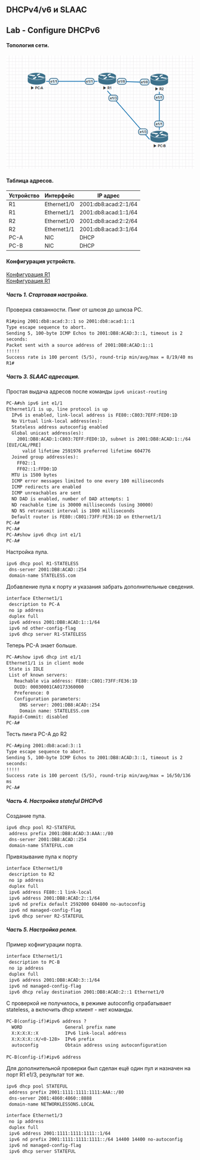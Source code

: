 ## DHCPv4/v6 и SLAAC 
## Lab - Configure DHCPv6

#### Топология сети.
![](dhcp2.png)

#### Таблица адресов.

| Устройство | Интерфейс | IP адрес | 
| --------| --------- | --------- | 
|  R1 | Ethernet1/0 | 2001:db8:acad:2::1/64 | 
|  R1 | Ethernet1/1 | 2001:db8:acad:1::1/64 |
|  R2 | Ethernet1/0 | 2001:db8:acad:2::2/64 | 
|  R2 | Ethernet1/1 | 2001:db8:acad:3::1/64 |
|  PC-A | NIC | DHCP | 
|  PC-B | NIC | DHCP | 



#### Конфигурация устройств. 
[Конфигурация R1](6-r1.txt)  
[Конфигурация R1](6-r2.txt)  

##### Часть 1. Стартовая настройка.

Проверка связанности. Пинг от шлюзя до шлюза PC.
```
R1#ping 2001:db8:acad:3::1 so 2001:db8:acad:1::1
Type escape sequence to abort.
Sending 5, 100-byte ICMP Echos to 2001:DB8:ACAD:3::1, timeout is 2 seconds:
Packet sent with a source address of 2001:DB8:ACAD:1::1
!!!!!
Success rate is 100 percent (5/5), round-trip min/avg/max = 8/19/40 ms
R1#
```

##### Часть 3. SLAAC адресация.

Простая выдача адресов после команды `ipv6 unicast-routing`
```
PC-A#sh ipv6 int e1/1
Ethernet1/1 is up, line protocol is up
  IPv6 is enabled, link-local address is FE80::C803:7EFF:FED0:1D 
  No Virtual link-local address(es):
  Stateless address autoconfig enabled
  Global unicast address(es):
    2001:DB8:ACAD:1:C803:7EFF:FED0:1D, subnet is 2001:DB8:ACAD:1::/64 [EUI/CAL/PRE]
      valid lifetime 2591976 preferred lifetime 604776
  Joined group address(es):
    FF02::1
    FF02::1:FFD0:1D
  MTU is 1500 bytes
  ICMP error messages limited to one every 100 milliseconds
  ICMP redirects are enabled
  ICMP unreachables are sent
  ND DAD is enabled, number of DAD attempts: 1
  ND reachable time is 30000 milliseconds (using 30000)
  ND NS retransmit interval is 1000 milliseconds
  Default router is FE80::C801:73FF:FE36:1D on Ethernet1/1
PC-A#
PC-A#
PC-A#show ipv6 dhcp int e1/1
PC-A#
```
Настройка пула.
```
ipv6 dhcp pool R1-STATELESS
 dns-server 2001:DB8:ACAD::254
 domain-name STATELESS.com
```
Добавление пула к порту и указания забрать дополнительные сведения.
```
interface Ethernet1/1
 description to PC-A
 no ip address
 duplex full
 ipv6 address 2001:DB8:ACAD:1::1/64
 ipv6 nd other-config-flag
 ipv6 dhcp server R1-STATELESS
 ```
 Теперь PC-A знает больше.
 ```
 PC-A#show ipv6 dhcp int e1/1
Ethernet1/1 is in client mode
  State is IDLE
  List of known servers:
    Reachable via address: FE80::C801:73FF:FE36:1D
    DUID: 00030001CA0173360000
    Preference: 0
    Configuration parameters:
      DNS server: 2001:DB8:ACAD::254
      Domain name: STATELESS.com
  Rapid-Commit: disabled
PC-A#
```
Тесть пинга PC-A до R2
 ```
PC-A#ping 2001:db8:acad:3::1
Type escape sequence to abort.
Sending 5, 100-byte ICMP Echos to 2001:DB8:ACAD:3::1, timeout is 2 seconds:
!!!!!
Success rate is 100 percent (5/5), round-trip min/avg/max = 16/50/136 ms
PC-A#
```
##### Часть 4. Настройка stateful DHCPv6

Создание пула.
```
ipv6 dhcp pool R2-STATEFUL
 address prefix 2001:DB8:ACAD:3:AAA::/80
 dns-server 2001:DB8:ACAD::254
 domain-name STATEFUL.com
```
Привязывание пула к порту
```
interface Ethernet1/0
 description to R2
 no ip address
 duplex full
 ipv6 address FE80::1 link-local
 ipv6 address 2001:DB8:ACAD:2::1/64
 ipv6 nd prefix default 2592000 604800 no-autoconfig
 ipv6 nd managed-config-flag
 ipv6 dhcp server R2-STATEFUL
```


##### Часть 5. Настройка релея.

Пример кофнигурации порта.
```
interface Ethernet1/1
 description to PC-B
 no ip address
 duplex full
 ipv6 address 2001:DB8:ACAD:3::1/64
 ipv6 nd managed-config-flag
 ipv6 dhcp relay destination 2001:DB8:ACAD:2::1 Ethernet1/0
```
С проверкой не получилось, в режиме autoconfig отрабатывает stateless, а включить dhcp клиент - нет команды.
```
PC-B(config-if)#ipv6 address ?
  WORD                General prefix name
  X:X:X:X::X          IPv6 link-local address
  X:X:X:X::X/<0-128>  IPv6 prefix
  autoconfig          Obtain address using autoconfiguration

PC-B(config-if)#ipv6 address 
```
Для дополнительной проверки был сделан ещё один пул и назначен на порт R1 e1/3, результат тот же.
```
ipv6 dhcp pool STATEFUL
 address prefix 2001:1111:1111:1111:AAA::/80
 dns-server 2001:4860:4860::8888
 domain-name NETWORKLESSONS.LOCAL
```


```
interface Ethernet1/3
 no ip address
 duplex full
 ipv6 address 2001:1111:1111:1111::1/64
 ipv6 nd prefix 2001:1111:1111:1111::/64 14400 14400 no-autoconfig
 ipv6 nd managed-config-flag
 ipv6 dhcp server STATEFUL
 ```


